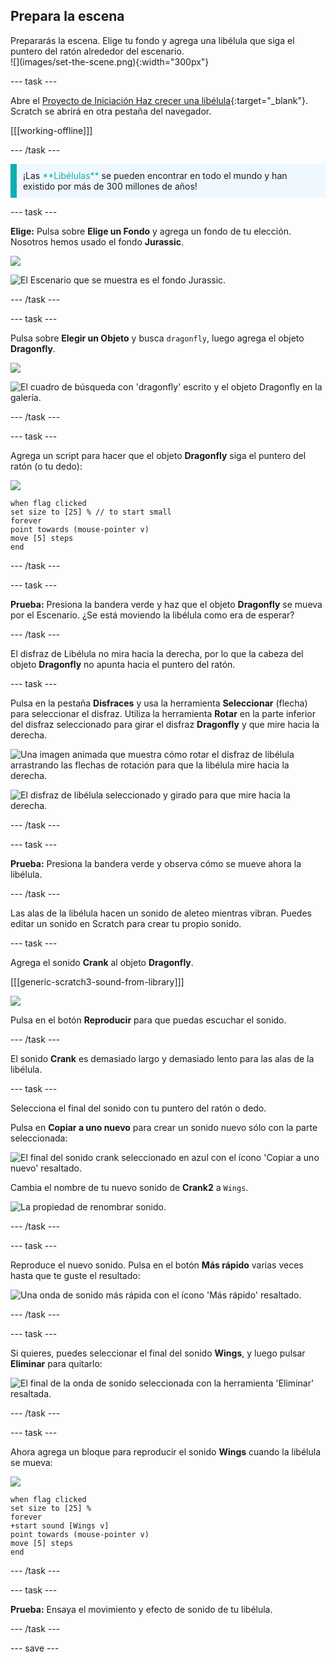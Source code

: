 ## Prepara la escena

<div style="display: flex; flex-wrap: wrap">
<div style="flex-basis: 200px; flex-grow: 1; margin-right: 15px;">
Prepararás la escena. Elige tu fondo y agrega una libélula que siga el puntero del ratón alrededor del escenario.
</div>
<div>
![](images/set-the-scene.png){:width="300px"}
</div>
</div>

--- task ---

Abre el [Proyecto de Iniciación Haz crecer una libélula](https://scratch.mit.edu/projects/535695413/editor){:target="_blank"}. Scratch se abrirá en otra pestaña del navegador.

[[[working-offline]]]

--- /task ---

<p style="border-left: solid; border-width:10px; border-color: #0faeb0; background-color: aliceblue; padding: 10px;">
¡Las <span style="color: #0faeb0">**Libélulas**</span> se pueden encontrar en todo el mundo y han existido por más de 300 millones de años!</p>

--- task ---

**Elige:** Pulsa sobre **Elige un Fondo** y agrega un fondo de tu elección. Nosotros hemos usado el fondo **Jurassic**.

![](images/choose-backdrop-icon.png)

![El Escenario que se muestra es el fondo Jurassic.](images/Jurassic-backdrop.png)

--- /task ---

--- task ---

Pulsa sobre **Elegir un Objeto** y busca `dragonfly`, luego agrega el objeto **Dragonfly**.

![](images/choose-sprite-icon.png)

![El cuadro de búsqueda con 'dragonfly' escrito y el objeto Dragonfly en la galería.](images/dragonfly-search.png)

--- /task ---

--- task ---

Agrega un script para hacer que el objeto **Dragonfly** siga el puntero del ratón (o tu dedo):

![](images/dragonfly-icon.png)

```blocks3
when flag clicked
set size to [25] % // to start small
forever
point towards (mouse-pointer v)
move [5] steps
end
```
--- /task ---

--- task ---

**Prueba:** Presiona la bandera verde y haz que el objeto **Dragonfly** se mueva por el Escenario. ¿Se está moviendo la libélula como era de esperar?

--- /task ---

El disfraz de Libélula no mira hacia la derecha, por lo que la cabeza del objeto **Dragonfly** no apunta hacia el puntero del ratón.

--- task ---

Pulsa en la pestaña **Disfraces** y usa la herramienta **Seleccionar** (flecha) para seleccionar el disfraz. Utiliza la herramienta **Rotar** en la parte inferior del disfraz seleccionado para girar el disfraz **Dragonfly** y que mire hacia la derecha.

![Una imagen animada que muestra cómo rotar el disfraz de libélula arrastrando las flechas de rotación para que la libélula mire hacia la derecha.](images/rotated-costume.gif)

![El disfraz de libélula seleccionado y girado para que mire hacia la derecha.](images/rotated-costume.png)

--- /task ---

--- task ---

**Prueba:** Presiona la bandera verde y observa cómo se mueve ahora la libélula.

--- /task ---

Las alas de la libélula hacen un sonido de aleteo mientras vibran. Puedes editar un sonido en Scratch para crear tu propio sonido.

--- task ---

Agrega el sonido **Crank** al objeto **Dragonfly**.

[[[generic-scratch3-sound-from-library]]]

![](images/crank-sound-editor.png)

Pulsa en el botón **Reproducir** para que puedas escuchar el sonido.

--- /task ---

El sonido **Crank** es demasiado largo y demasiado lento para las alas de la libélula.

--- task ---

Selecciona el final del sonido con tu puntero del ratón o dedo.

Pulsa en **Copiar a uno nuevo** para crear un sonido nuevo sólo con la parte seleccionada:

![El final del sonido crank seleccionado en azul con el ícono 'Copiar a uno nuevo' resaltado.](images/crank-copy-end.png)

Cambia el nombre de tu nuevo sonido de **Crank2** a `Wings`.

![La propiedad de renombrar sonido.](images/crank-wings-sound.png)

--- /task ---

--- task ---

Reproduce el nuevo sonido. Pulsa en el botón **Más rápido** varias veces hasta que te guste el resultado:

![Una onda de sonido más rápida con el ícono 'Más rápido' resaltado.](images/wings-faster.png)

--- /task ---

--- task ---

Si quieres, puedes seleccionar el final del sonido **Wings**, y luego pulsar **Eliminar** para quitarlo:

![El final de la onda de sonido seleccionada con la herramienta 'Eliminar' resaltada.](images/wings-shorter.png)

--- /task ---

--- task ---

Ahora agrega un bloque para reproducir el sonido **Wings** cuando la libélula se mueva:

![](images/dragonfly-icon.png)

```blocks3
when flag clicked
set size to [25] %
forever
+start sound [Wings v]
point towards (mouse-pointer v)
move [5] steps
end
```
--- /task ---

--- task ---

**Prueba:** Ensaya el movimiento y efecto de sonido de tu libélula.

--- /task ---

--- save ---
